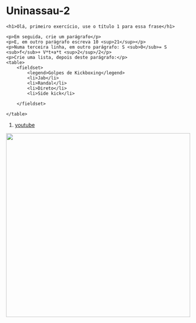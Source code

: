 # Uninassau-2
<!DOCTYPE html>
<html lang="pt-br">
<head>
    <meta charset="UTF-8">
    <meta name="viewport" content="width=device-width, initial-scale=1.0">
    <title>Exercício 1</title>
</head>
<body>
   
    <h1>Olá, primeiro exercício, use o título 1 para essa frase</h1>

    <p>Em seguida, crie um parágrafo</p>
    <p>E, em outro parágrafo escreva 10 <sup>21</sup></p>
    <p>Numa terceira linha, em outro parágrafo: S <sub>0</sub>= S <sub>f</sub>+ V*t+a*t <sup>2</sup>/2</p>
    <p>Crie uma lista, depois deste parágrafo:</p>
    <table>
        <fieldset>
            <legend>Golpes de Kickboxing</legend>
            <li>Jab</li>
            <li>Randal</li>
            <li>Direto</li>
            <li>Side kick</li>

        </fieldset>
        
    </table>
     
<a href="https://www.youtube.com/?gl=BR&hl=PT"> <ol><li>youtube</li></ol></a>

<img src="https://lh3.googleusercontent.com/p/AF1QipO-bOP_xEdm1EgusTdNs78CpaNM17EAY4fkv9Tq=w1080-h608-p-no-v0" alt=""
width="500px">  

</body>
</html>
